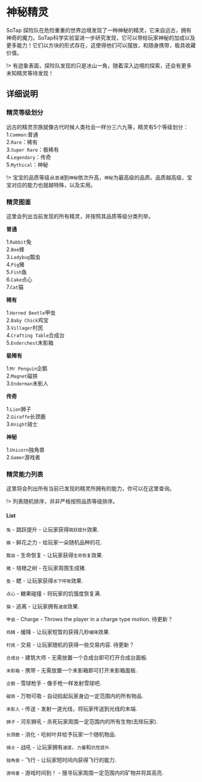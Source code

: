 # 神秘精灵

SoTap 探险队在危险重重的世界边境发现了一种神秘的精灵，它来自远古，拥有神奇的魔力。SoTap科学实验室进一步研究发现，它可以带给玩家神秘的加成以及更多能力！它们以方块的形式存在，这使得他们可以摆放，和随身携带，极具收藏价值。

!> 有迹象表面，探险队发现的只是冰山一角，随着深入边境的探索，还会有更多未知精灵等待发现！

## 详细说明

### 精灵等级划分
远古的精灵宗族就像古代时候人类社会一样分三六九等，精灵有5个等级划分：   
1.`Common`:普通  
2.`Rare`：稀有  
3.`Super Rare`：极稀有  
4.`Legendary`：传奇  
5.`Mythical`：神秘  

!> 宝宝的品质等级从`普通`到`神秘`依次升高，`神秘`为最高级的品质。品质越高级，宝宝对应的能力也就越特殊，以及实用。

### 精灵图鉴

这里会列出当前发现的所有精灵，并按照其品质等级分类列举。

**普通**

1.`Rabbit`兔   
2.`Bee`蜂  
3.`Ladybug`瓢虫  
4.`Pig`猪  
5.`Fish`鱼  
6.`Cake`点心  
7.`Cat`猫

**稀有**

1.`Horned Beetle`甲虫   
2.`Baby Chick`鸡宝   
3.`Villager`村民   
4.`Crafting Table`合成台   
5.`Enderchest`末影箱

**极稀有**

1.`Mr Penguin`企鹅   
2.`Magnet`磁铁   
3.`Enderman`末影人

**传奇**

1.`Lion`狮子  
2.`Giraffe`长颈鹿   
3.`Knight`骑士

**神秘**

1.`Unicorn`独角兽   
2.`Gamer`游戏者

### 精灵能力列表

这里将会列出所有当前已发现的精灵所拥有的能力，你可以在这里查询。

!> 列表随机排序，并非严格按照品质等级排序。

#### List

`兔` - 跳跃提升 - 让玩家获得`跳跃提升`效果.

`蜂` - 鲜花之力 - 给玩家一朵随机品种的花.

`瓢虫` - 生命恢复 - 让玩家获得`生命恢复`效果.

`猪` - 培根之树 - 在玩家周围生成猪.

`鱼` - 鳃 - 让玩家获得`水下呼吸`效果.

`点心` - 糖果碰撞 - 将玩家的饥饿度恢复满.

`猫` - 逃离 - 让玩家拥有`速度`效果.

`甲虫` - Charge - Throws the player in a charge type motion. 待更新？

`鸡精` - 缓降 - 让玩家短暂的获得几秒`缓降`效果.

`村民` - 交易 - 让玩家随机的获得一些交易内容. 待更新？

`合成台` - 建筑大师 - 无需放置一个合成台即可打开合成台面板.

`末影箱` - 携带 - 无需放置一个末影箱即可打开末影箱面板.

`企鹅` - 雪球枪手 - 像手枪一样发射雪球吧.

`磁铁` - 万物可吸 - 自动拾起玩家身边一定范围内的所有物品.

`末影人` - 传送 - 发射一道光线，将玩家传送到光线的末端.

`狮子` - 河东狮吼 - 杀死玩家周围一定范围内的所有生物(去除玩家).

`长颈鹿` - 消化 - 吃树叶并给予玩家一个随机物品.

`骑士` - 战吼 - 让玩家拥有`速度`、`力量`和`抗性提升`.

`独角兽` - 飞行 - 让玩家短时间内获得飞行的能力.

`游戏者` - 游戏时间到！ - 搜寻玩家周围一定范围内的矿物并将其高亮.
